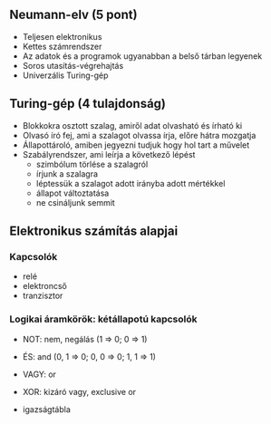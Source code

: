 ## Neumann-elv (5 pont)
- Teljesen elektronikus
- Kettes számrendszer
- Az adatok és a programok ugyanabban a belső tárban legyenek
- Soros utasítás-végrehajtás
- Univerzális Turing-gép
## Turing-gép (4 tulajdonság)
- Blokkokra osztott szalag, amiről adat olvasható és írható ki
- Olvasó író fej, ami a szalagot olvassa írja, előre hátra mozgatja
- Állapottároló, amiben jegyezni tudjuk hogy hol tart a művelet
- Szabályrendszer, ami leírja a következő lépést
	- szimbólum törlése a szalagról
	- írjunk a szalagra
	- léptessük a szalagot adott irányba adott mértékkel
	- állapot változtatása
	- ne csináljunk semmit

## Elektronikus számítás alapjai
### Kapcsolók
- relé
- elektroncső
- tranzisztor

### Logikai áramkörök: kétállapotú kapcsolók
- NOT: nem, negálás (1 => 0; 0 => 1)
- ÉS: and (0, 1 => 0; 0, 0 => 0; 1, 1 => 1)
- VAGY: or
- XOR: kizáró vagy, exclusive or

- igazságtábla